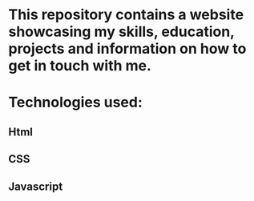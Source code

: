 # This repository contains a website showcasing my skills, education, projects and information on how to get in touch with me.

# Technologies used:
## Html
## CSS
## Javascript
